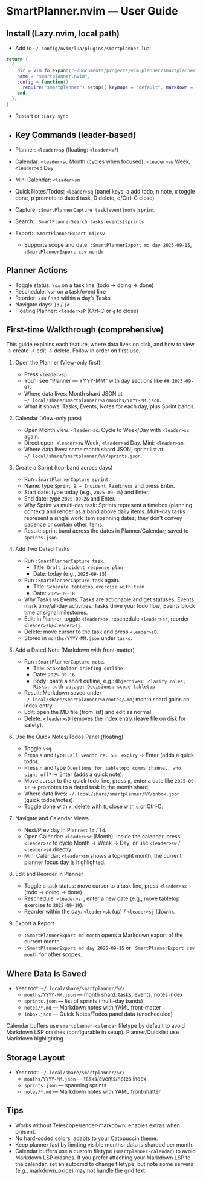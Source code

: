 # SmartPlanner.nvim — User Guide

## Install (Lazy.nvim, local path)
- Add to `~/.config/nvim/lua/plugins/smartplanner.lua`:
```lua
return {
  {
    dir = vim.fn.expand("~/Documents/projects/vim-planner/smartplanner.nvim"),
    name = "smartplanner.nvim",
    config = function()
      require("smartplanner").setup({ keymaps = "default", markdown = { render = true }, telescope = { enable = true } })
    end,
  },
}
```
- Restart or `:Lazy sync`.

- ## Key Commands (leader-based)
- Planner: `<leader>sp` (floating: `<leader>sf`)
- Calendar: `<leader>sc` Month (cycles when focused), `<leader>sw` Week, `<leader>sd` Day
- Mini Calendar: `<leader>sm`
- Quick Notes/Todos: `<leader>sq` (panel keys: a add todo, n note, x toggle done, p promote to dated task, D delete, q/Ctrl-C close)
- Capture: `:SmartPlannerCapture task|event|note|sprint`
- Search: `:SmartPlannerSearch tasks|events|sprints`
- Export: `:SmartPlannerExport md|csv`
  - Supports scope and date: `:SmartPlannerExport md day 2025-09-15`, `:SmartPlannerExport csv month`

## Planner Actions
- Toggle status: `\sx` on a task line (todo → doing → done)
- Reschedule: `\sr` on a task/event line
- Reorder: `\su` / `\sd` within a day’s Tasks
- Navigate days: `]d` / `[d`
- Floating Planner: `<leader>sP` (Ctrl-C or `q` to close)

## First-time Walkthrough (comprehensive)
This guide explains each feature, where data lives on disk, and how to view → create → edit → delete. Follow in order on first use.

1) Open the Planner (View-only first)
   - Press `<leader>sp`.
   - You’ll see “Planner — YYYY-MM” with day sections like `## 2025-09-07`.
   - Where data lives: Month shard JSON at `~/.local/share/smartplanner/%Y/months/YYYY-MM.json`.
   - What it shows: Tasks, Events, Notes for each day, plus Sprint bands.

2) Calendar (View-only pass)
   - Open Month view: `<leader>sc`. Cycle to Week/Day with `<leader>sc` again.
   - Direct open: `<leader>sw` Week, `<leader>sd` Day. Mini: `<leader>sm`.
   - Where data lives: same month shard JSON; sprint list at `~/.local/share/smartplanner/%Y/sprints.json`.

3) Create a Sprint (top-band across days)
   - Run `:SmartPlannerCapture sprint`.
   - Name: type `Sprint 9 — Incident Readiness` and press Enter.
   - Start date: type today (e.g., `2025-09-15`) and Enter.
   - End date: type `2025-09-26` and Enter.
   - Why Sprint vs multi‑day task: Sprints represent a timebox (planning context) and render as a band above daily items. Multi‑day tasks represent a single work item spanning dates; they don’t convey cadence or contain other items.
   - Result: sprint band across the dates in Planner/Calendar; saved to `sprints.json`.

4) Add Two Dated Tasks
   - Run `:SmartPlannerCapture task`.
     - Title: `Draft incident response plan`
     - Date: today (e.g., `2025-09-15`)
   - Run `:SmartPlannerCapture task` again.
     - Title: `Schedule tabletop exercise with team`
     - Date: `2025-09-18`
   - Why Tasks vs Events: Tasks are actionable and get statuses; Events mark time/all‑day activities. Tasks drive your todo flow; Events block time or signal milestones.
   - Edit: in Planner, toggle `<leader>sx`, reschedule `<leader>sr`, reorder `<leader>sk`/`<leader>sj`.
   - Delete: move cursor to the task and press `<leader>sD`.
   - Stored in `months/YYYY-MM.json` under `tasks`.

5) Add a Dated Note (Markdown with front‑matter)
   - Run `:SmartPlannerCapture note`.
     - Title: `Stakeholder briefing outline`
     - Date: `2025-09-16`
     - Body: paste a short outline, e.g.:
       `Objectives: clarify roles; Risks: auth outage; Decisions: scope tabletop`
   - Result: Markdown saved under `~/.local/share/smartplanner/%Y/notes/…md`; month shard gains an index entry.
   - Edit: open the MD file (from list) and edit as normal.
   - Delete: `<leader>sD` removes the index entry (leave file on disk for safety).

6) Use the Quick Notes/Todos Panel (floating)
   - Toggle `\sq`.
   - Press `a` and type `Call vendor re. SSL expiry` → Enter (adds a quick todo).
   - Press `n` and type `Questions for tabletop: comms channel, who signs off?` → Enter (adds a quick note).
   - Move cursor to the quick todo line, press `p`, enter a date like `2025-09-17` → promotes to a dated task in the month shard.
   - Where data lives: `~/.local/share/smartplanner/%Y/inbox.json` (quick todos/notes).
   - Toggle done with `x`, delete with `D`, close with `q` or Ctrl‑C.

7) Navigate and Calendar Views
   - Next/Prev day in Planner: `]d` / `[d`.
   - Open Calendar: `<leader>sc` (Month). Inside the calendar, press `<leader>sc` to cycle Month → Week → Day; or use `<leader>sw` / `<leader>sd` directly.
   - Mini Calendar: `<leader>sm` shows a top‑right month; the current planner focus day is highlighted.

8) Edit and Reorder in Planner
   - Toggle a task status: move cursor to a task line, press `<leader>sx` (todo → doing → done).
   - Reschedule: `<leader>sr`, enter a new date (e.g., move tabletop exercise to `2025-09-19`).
   - Reorder within the day: `<leader>sk` (up) / `<leader>sj` (down).

9) Export a Report
   - `:SmartPlannerExport md month` opens a Markdown export of the current month.
   - `:SmartPlannerExport md day 2025-09-15` or `:SmartPlannerExport csv month` for other scopes.

## Where Data Is Saved
- Year root: `~/.local/share/smartplanner/%Y/`
  - `months/YYYY-MM.json` — month shard: tasks, events, notes index
  - `sprints.json` — list of sprints (multi-day bands)
  - `notes/*.md` — Markdown notes with YAML front-matter
  - `inbox.json` — Quick Notes/Todos panel data (unscheduled)

Calendar buffers use `smartplanner-calendar` filetype by default to avoid Markdown LSP crashes (configurable in setup). Planner/Quicklist use Markdown highlighting.

## Storage Layout
- Year root: `~/.local/share/smartplanner/%Y/`
  - `months/YYYY-MM.json` — tasks/events/notes index
  - `sprints.json` — spanning sprints
  - `notes/*.md` — Markdown notes with YAML front‑matter

## Tips
- Works without Telescope/render-markdown; enables extras when present.
- No hard-coded colors; adapts to your Catppuccin theme.
- Keep planner fast by limiting visible months; data is sharded per month.
- Calendar buffers use a custom filetype (`smartplanner-calendar`) to avoid Markdown LSP crashes. If you prefer attaching your Markdown LSP to the calendar, set an autocmd to change filetype, but note some servers (e.g., markdown_oxide) may not handle the grid text.
